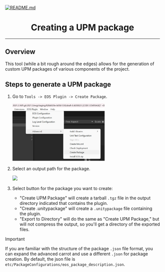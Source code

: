<a href="/com.playeveryware.eos/README.md"><img src="/com.playeveryware.eos/Documentation~/images/PlayEveryWareLogo.gif" alt="README.md" width="5%"/></a>

# <div align="center">Creating a UPM package</div>
---

## Overview
This tool (while a bit rough around the edges) allows for the generation of custom UPM packages of various components of the project.

## Steps to generate a UPM package

1. Go to `Tools -> EOS Plugin -> Create Package`.

    <img src="images/create-package-menu.png" width="300" />

2. Select an output path for the package.

    <img src="images/create-package-window.png" width="500" />

3. Select button for the package you want to create:
    - "Create UPM Package" will create a tarball `.tgz` file in the output directory indicated that contains the plugin.
    - "Create .unitypackage" will create a `.unitypackage` file containing the plugin.
    - "Export to Directory" will do the same as "Create UPM Package," but will not compress the output, so you'll get a directory of the exported files.

> [!IMPORTANT]
> If you are familiar with the structure of the package `.json` file format, you can expand the advanced carrot and use a different `.json` for package creation. By default, the json file is `etc/PackageConfigurations/eos_package_description.json`.
